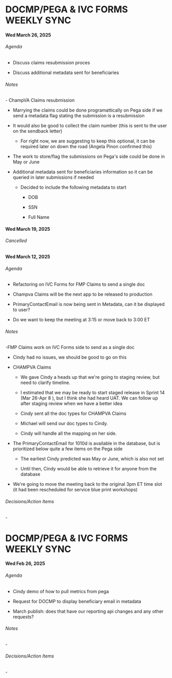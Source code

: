 <h1>DOCMP/PEGA & IVC FORMS WEEKLY SYNC</h1>

<H4>Wed March 26, 2025</H4>
<h6>Agenda</h6>

- Discuss claims resubmission proces

- Discuss additional metadata sent for beneficiaries 

<h6>Notes</h6>
- ChampVA Claims resubmission

  - Marrying the claims could be done programattically on Pega side if we send a metadata flag stating the submission is a resubmission
    
  - It would also be good to collect the claim number (this is sent to the user on the sendback letter)
    
    - For right now, we are suggesting to keep this optional, it can be required later on down the road (Angela Pinon confirmed this)
      
  - The work to store/flag the submissions on Pega's side could be done in May or June


- Additional metadata sent for beneficiaries information so it can be queried in later submissions if needed

  - Decided to include the following metadata to start
    
    - DOB
      
    - SSN
      
    - Full Name
  

<H4>Wed March 19, 2025</H4>
<h6>Cancelled</h6>

<H4>Wed March 12, 2025</H4>
<h6>Agenda</h6>

- Refactoring on IVC Forms for FMP Claims to send a single doc

- Champva Claims will be the next app to be released to production

- PrimaryContactEmail is now being sent in Metadata, can it be displayed to user?

- Do we want to keep the meeting at 3:15 or move back to 3:00 ET

<h6>Notes</h6>
-FMP Claims work on IVC Forms side to send as a single doc

  - Cindy had no issues, we should be good to go on this
    
- CHAMPVA Claims
  
  - We gave Cindy a heads up that we're going to staging review,  but need to clarify timeline.
    
  - I estimated that we may be ready to start staged release in Sprint 14 (Mar 26-Apr 8 ), but I think she had heard UAT.  We can follow up after staging review when we have a better idea
    
  - Cindy sent all the doc types for CHAMPVA Claims
    
  - Michael will send our doc types to Cindy.
    
  - Cindy will handle all the mapping on her side.
    
- The PrimaryContactEmail for 1010d is available in the database, but is prioritized below quite a few items on the Pega side
  
  - The earliest Cindy predicted was May or June, which is also not set
    
  - Until then, Cindy would be able to retrieve it for anyone from the database
    
- We're going to move the meeting back to the original 3pm ET time slot (it had been rescheduled for service blue print workshops)
  
<h6>Decisions/Action Items</h6>
-


<h1>DOCMP/PEGA & IVC FORMS WEEKLY SYNC</h1>

<H4>Wed Feb 26, 2025</H4>
<h6>Agenda</h6>

- Cindy demo of how to pull metrics from pega

- Request for DOCMP to display beneficiary email in metadata

- March publish: does that have our reporting api changes and any other requests?

<h6>Notes</h6>
-
<h6>Decisions/Action Items</h6>
-
